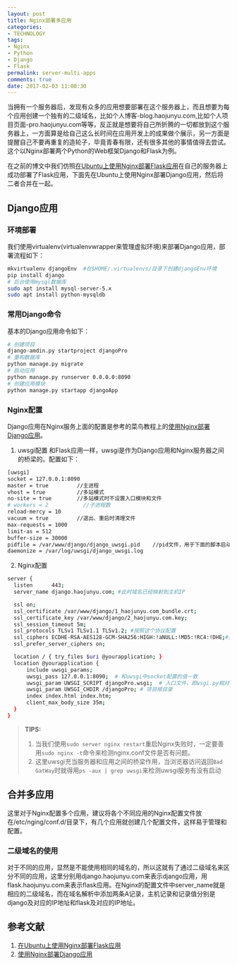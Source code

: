 ```yaml
---
layout: post
title: Nginx部署多应用
categories:
- TECHNOLOGY
tags:
- Nginx
- Python
- Django
- Flask
permalink: server-multi-apps
comments: true
date: 2017-02-03 11:08:30
---
```


当拥有一个服务器后，发现有众多的应用想要部署在这个服务器上，而且想要为每个应用创建一个独有的二级域名，比如个人博客-blog.haojunyu.com,比如个人项目页面-pro.haojunyu.com等等，反正就是想要将自己所折腾的一切都放到这个服务器上，一方面算是给自己这么长时间在应用开发上的成果做个展示，另一方面是提醒自己不要再重复的造轮子，毕竟青春有限，还有很多其他的事情值得去尝试。这个以Nginx部署两个Python的Web框架Django和Flask为例。
<!-- more -->

在之前的博文中我们仿照[在Ubuntu上使用Nginx部署Flask应用][deploy-flask]在自己的服务器上成功部署了Flask应用，下面先在Ubuntu上使用Nginx部署Django应用，然后将二者合并在一起。

## Django应用
### 环境部署
我们使用virtualenv(virtualenvwrapper来管理虚拟环境)来部署Django应用，部署流程如下：
```bash
mkvirtualenv djangoEnv  #在$HOME/.virtualenvs/目录下创建djangoEnv环境
pip install django
# 后台使用mysql数据库
sudo apt install mysql-server-5.x
sudo apt install python-mysqldb
```

### 常用Django命令
基本的Django应用命令如下：
```bash
# 创建项目
django-amdin.py startproject djangoPro
# 重构数据库
python manage.py migrate
# 启动应用
python manage.py runserver 0.0.0.0:8090
# 创建应用模块
python manage.py startapp djangoApp
```

### Nginx配置
Django应用在Nginx服务上面的配置是参考的菜鸟教程上的[使用Nginx部署Django应用][nginx-django]。
  1. uwsgi配置
  和Flask应用一样，uwsgi是作为Django应用和Nginx服务器之间的桥梁的。配置如下：
  ```bash
  [uwsgi]
  socket = 127.0.0.1:8090
  master = true         //主进程
  vhost = true          //多站模式
  no-site = true        //多站模式时不设置入口模块和文件
  # workers = 2           //子进程数
  reload-mercy = 10     
  vacuum = true         //退出、重启时清理文件
  max-requests = 1000   
  limit-as = 512
  buffer-size = 30000
  pidfile = /var/www/django/django_uwsgi.pid    //pid文件，用于下面的脚本启动、停止该进程
  daemonize = /var/log/uwsgi/django_uwsgi.log
  ```
  2. Nginx配置
  ```bash
  server {
    listen      443;
    server_name django.haojunyu.com; #此时域名已经映射到主机IP

    ssl on;
    ssl_certificate /var/www/django/1_haojunyu.com_bundle.crt;
    ssl_certificate_key /var/www/django/2_haojunyu.com.key;
    ssl_session_timeout 5m;
    ssl_protocols TLSv1 TLSv1.1 TLSv1.2; #按照这个协议配置
    ssl_ciphers ECDHE-RSA-AES128-GCM-SHA256:HIGH:!aNULL:!MD5:!RC4:!DHE;#按照这个套件配置
    ssl_prefer_server_ciphers on;

    location / { try_files $uri @yourapplication; }
    location @yourapplication {
        include uwsgi_params;
        uwsgi_pass 127.0.0.1:8090;  # 和uwsgi中socket配置的值一致
        uwsgi_param UWSGI_SCRIPT djangoPro.wsgi;  # 入口文件，即wsgi.py相对于项目根目录的位置，这里.相当于一层目录
        uwsgi_param UWSGI_CHDIR /djangoPro; # 项目根目录
        index index.html index.htm;
        client_max_body_size 35m;
    }
  }
  ```
  > **TIPS:**
  > 1. 当我们使用`sudo server nginx restart`重启Nginx失败时，一定要善用`sudo nginx -t`命令来检测nginx.conf文件是否有问题。
  > 2. 这里uwsgi充当服务器和应用之间的桥梁作用，当浏览器访问返回`Bad GatWay`时就得用`ps -aux | grep uwsgi`来检测uwsgi服务有没有启动


## 合并多应用
这里对于Nginx配置多个应用，建议将各个不同应用的Nginx配置文件放在/etc/nging/conf.d/目录下，有几个应用就创建几个配置文件，这样易于管理和配置。

### 二级域名的使用
对于不同的应用，显然是不能使用相同的域名的，所以这就有了通过二级域名来区分不同的应用，这里分别用django.haojunyu.com来表示django应用，用flask.haojunyu.com来表示flask应用。在Nginx的配置文件中server_name就是相应的二级域名，而在域名解析中添加两条A记录，主机记录和记录值分别是django及对应的IP地址和flask及对应的IP地址。



## 参考文献
1. [在Ubuntu上使用Nginx部署Flask应用][deploy-flask]
1. [使用Nginx部署Django应用][nginx-django]

[deploy-flask]: https://www.oschina.net/translate/serving-flask-with-nginx-on-ubuntu
[nginx-django]: http://www.runoob.com/django/django-nginx-uwsgi.html:
